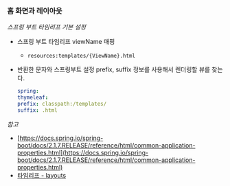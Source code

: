### 홈 화면과 레이아웃

*스프링 부트 타임리프 기본 설정*
- 스프링 부트 타임리프 viewName 매핑
    - `resources:templates/{ViewName}.html`

- 반환한 문자와 스프링부트 설정 prefix, suffix 정보를 사용해서 렌더링할 뷰를 찾는다.
  
  ```yaml
  spring:
  thymeleaf:
  prefix: classpath:/templates/
  suffix: .html
  ```
  
*참고*
- [https://docs.spring.io/spring-boot/docs/2.1.7.RELEASE/reference/html/common-application-properties.html](https://docs.spring.io/spring-boot/docs/2.1.7.RELEASE/reference/html/common-application-properties.html)
- [타임리프 - layouts](https://www.thymeleaf.org/doc/articles/layouts.html)
